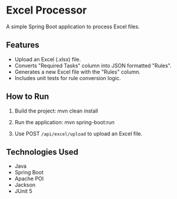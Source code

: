 # Excel Processor

A simple Spring Boot application to process Excel files.

## Features
- Upload an Excel (.xlsx) file.
- Converts "Required Tasks" column into JSON formatted "Rules".
- Generates a new Excel file with the "Rules" column.
- Includes unit tests for rule conversion logic.

## How to Run
1. Build the project:
mvn clean install

2. Run the application:
mvn spring-boot:run

3. Use POST `/api/excel/upload` to upload an Excel file.

## Technologies Used
- Java
- Spring Boot
- Apache POI
- Jackson
- JUnit 5
